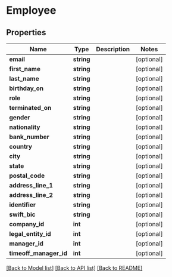 # Employee

## Properties
Name | Type | Description | Notes
------------ | ------------- | ------------- | -------------
**email** | **string** |  | [optional] 
**first_name** | **string** |  | [optional] 
**last_name** | **string** |  | [optional] 
**birthday_on** | **string** |  | [optional] 
**role** | **string** |  | [optional] 
**terminated_on** | **string** |  | [optional] 
**gender** | **string** |  | [optional] 
**nationality** | **string** |  | [optional] 
**bank_number** | **string** |  | [optional] 
**country** | **string** |  | [optional] 
**city** | **string** |  | [optional] 
**state** | **string** |  | [optional] 
**postal_code** | **string** |  | [optional] 
**address_line_1** | **string** |  | [optional] 
**address_line_2** | **string** |  | [optional] 
**identifier** | **string** |  | [optional] 
**swift_bic** | **string** |  | [optional] 
**company_id** | **int** |  | [optional] 
**legal_entity_id** | **int** |  | [optional] 
**manager_id** | **int** |  | [optional] 
**timeoff_manager_id** | **int** |  | [optional] 

[[Back to Model list]](../../README.md#documentation-for-models) [[Back to API list]](../../README.md#documentation-for-api-endpoints) [[Back to README]](../../README.md)

